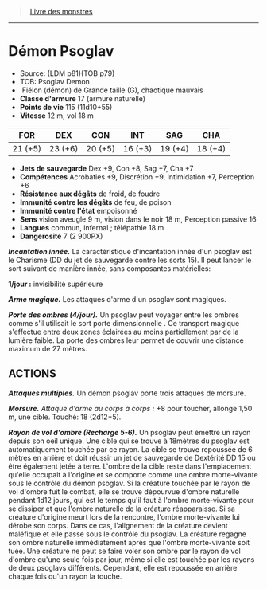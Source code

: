﻿> [Livre des monstres](tome_of_beasts_old.md)

---

# Démon Psoglav

- Source: (LDM p81)(TOB p79)
- TOB: Psoglav Demon
-  Fiélon (démon) de Grande taille (G), chaotique mauvais
- **Classe d'armure** 17 (armure naturelle)
- **Points de vie** 115 (11d10+55)
- **Vitesse** 12 m, vol 18 m

|FOR|DEX|CON|INT|SAG|CHA|
|---|---|---|---|---|---|
|21 (+5)|23 (+6)|20 (+5)|16 (+3)|19 (+4)|18 (+4)|

- **Jets de sauvegarde** Dex +9, Con +8, Sag +7, Cha +7
- **Compétences** Acrobaties +9, Discrétion +9, Intimidation +7, Perception +6
- **Résistance aux dégâts** de froid, de foudre
- **Immunité contre les dégâts** de feu, de poison
- **Immunité contre l'état** empoisonné
- **Sens** vision aveugle 9 m, vision dans le noir 18 m, Perception passive 16
- **Langues** commun, infernal ; télépathie 18 m
- **Dangerosité** 7 (2 900PX)

**_Incantation innée._** La caractéristique d'incantation innée d'un psoglav est le Charisme (DD du jet de sauvegarde contre les sorts 15). Il peut lancer le sort suivant de manière innée, sans composantes matérielles:

**1/jour :** invisibilité supérieure

**_Arme magique._** Les attaques d'arme d'un psoglav sont magiques.

**_Porte des ombres (4/jour)._** Un psoglav peut voyager entre les ombres comme s'il utilisait le sort porte dimensionnelle . Ce transport magique s'effectue entre deux zones éclairées au moins partiellement par de la lumière faible. La porte des ombres leur permet de couvrir une distance maximum de 27 mètres.

## ACTIONS

**_Attaques multiples._** Un démon psoglav porte trois attaques de morsure.

**_Morsure._** _Attaque d'arme au corps à corps :_ +8 pour toucher, allonge 1,50 m, une cible. Touché: 18 (2d12+5).

**_Rayon de vol d'ombre (Recharge 5-6)._** Un psoglav peut émettre un rayon depuis son oeil unique. Une cible qui se trouve à 18mètres du psoglav est automatiquement touchée par ce rayon. La cible se trouve repoussée de 6 mètres en arrière et doit réussir un jet de sauvegarde de Dextérité DD 15 ou être également jetée à terre. L'ombre de la cible reste dans l'emplacement qu'elle occupait à l'origine et se comporte comme une ombre morte-vivante sous le contrôle du démon psoglav. Si la créature touchée par le rayon de vol d'ombre fuit le combat, elle se trouve dépourvue d'ombre naturelle pendant 1d12 jours, qui est le temps qu'il faut à l'ombre morte-vivante pour se dissiper et que l'ombre naturelle de la créature réapparaisse. Si sa créature d'origine meurt lors de la rencontre, l'ombre morte-vivante lui dérobe son corps. Dans ce cas, l'alignement de la créature devient maléfique et elle passe sous le contrôle du psoglav. La créature regagne son ombre naturelle immédiatement après que l'ombre morte-vivante soit tuée. Une créature ne peut se faire voler son ombre par le rayon de vol d'ombre qu'une seule fois par jour, même si elle est touchée par les rayons de deux psoglavs différents. Cependant, elle est repoussée en arrière chaque fois qu'un rayon la touche.

